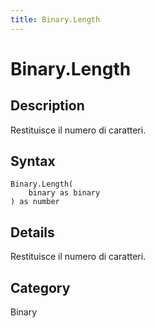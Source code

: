 ```yaml
---
title: Binary.Length
---
```


# Binary.Length


## Description

Restituisce il numero di caratteri.


## Syntax

```powerquery
Binary.Length(
    binary as binary
) as number
```


## Details

Restituisce il numero di caratteri.



## Category
Binary
